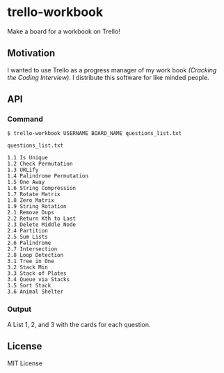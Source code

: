 # trello-workbook
Make a board for a workbook on Trello!

## Motivation
I wanted to use Trello as a progress manager of my work book _(Cracking the Coding Interview)_.
I distribute this software for like minded people.

## API
### Command
`$ trello-workbook USERNAME BOARD_NAME questions_list.txt`

`questions_list.txt`
```
1.1 Is Unique
1.2 Check Permutation
1.3 URLify
1.4 Palindrome Permutation
1.5 One Away
1.6 String Compression
1.7 Rotate Matrix
1.8 Zero Matrix
1.9 String Rotation
2.1 Remove Dups
2.2 Return Kth to Last
2.3 Delete Middle Node
2.4 Partition
2.5 Sum Lists
2.6 Palindrome
2.7 Intersection
2.8 Loop Detection
3.1 Tree in One
3.2 Stack Min
3.3 Stack of Plates
3.4 Queue via Stacks
3.5 Sort Stack
3.6 Animal Shelter
```
### Output
A List 1, 2, and 3 with the cards for each question.

## License
MIT License